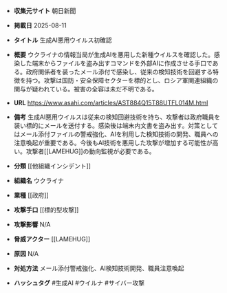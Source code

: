 - **収集元サイト**
朝日新聞

- **掲載日**
2025-08-11

- **タイトル**
生成AI悪用ウイルス初確認

- **概要**
ウクライナの情報当局が生成AIを悪用した新種ウイルスを確認した。感染した端末からファイルを盗み出すコマンドを外部AIに作成させる手口である。政府関係者を装ったメール添付で感染し、従来の検知技術を回避する特徴を持つ。攻撃は国防・安全保障セクターを標的とし、ロシア軍関連組織の関与が疑われている。被害の全容は未だ不明である。

- **URL**
https://www.asahi.com/articles/AST884Q15T88UTFL014M.html

- **備考**
生成AI悪用ウイルスは従来の検知回避技術を持ち、攻撃者は政府職員を装い標的にメールを送付する。感染後は端末内文書を盗み出す。対策としてはメール添付ファイルの警戒強化、AIを利用した検知技術の開発、職員への注意喚起が重要である。今後もAI技術を悪用した攻撃が増加する可能性が高い。攻撃者[[LAMEHUG]]の動向監視が必要である。

- **分類**
[[他組織インシデント]]

- **組織名**
ウクライナ

- **業種**
[[政府]]

- **攻撃手口**
[[標的型攻撃]]

- **攻撃影響**
N/A

- **脅威アクター**
[[LAMEHUG]]

- **原因**
N/A

- **対処方法**
メール添付警戒強化、AI検知技術開発、職員注意喚起

- **ハッシュタグ**
#生成AI #ウイルナ #サイバー攻撃
